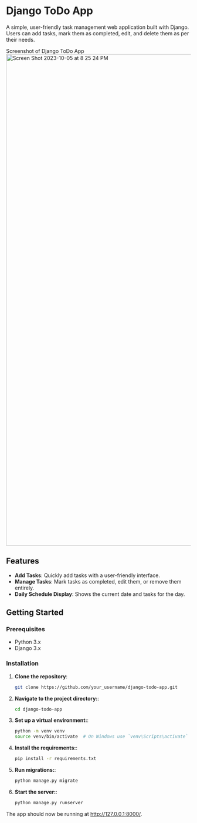 # Django ToDo App
A simple, user-friendly task management web application built with Django. Users can add tasks, mark them as completed, edit, and delete them as per their needs.

Screenshot of Django ToDo App
<img width="1337" alt="Screen Shot 2023-10-05 at 8 25 24 PM" src="https://github.com/daykills/todo_list/assets/17349823/bc46511d-e264-4a18-abd1-fb5930bc0e49">

## Features

- **Add Tasks**: Quickly add tasks with a user-friendly interface.
- **Manage Tasks**: Mark tasks as completed, edit them, or remove them entirely.
- **Daily Schedule Display**: Shows the current date and tasks for the day.

## Getting Started

### Prerequisites

- Python 3.x
- Django 3.x

### Installation

1. **Clone the repository**:
   ```bash
   git clone https://github.com/your_username/django-todo-app.git

2. **Navigate to the project directory:**:
   ```bash
   cd django-todo-app

3. **Set up a virtual environment:**:
   ```bash
   python -m venv venv
   source venv/bin/activate  # On Windows use `venv\Scripts\activate`

4. **Install the requirements:**:
   ```bash
   pip install -r requirements.txt

4. **Run migrations:**:
   ```bash
   python manage.py migrate

5. **Start the server:**:
   ```bash
   python manage.py runserver

The app should now be running at http://127.0.0.1:8000/.
